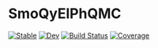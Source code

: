 # SmoQyElPhQMC

[![Stable](https://img.shields.io/badge/docs-stable-blue.svg)](https://SmoQySuite.github.io/SmoQyElPhQMC.jl/stable/)
[![Dev](https://img.shields.io/badge/docs-dev-blue.svg)](https://SmoQySuite.github.io/SmoQyElPhQMC.jl/dev/)
[![Build Status](https://github.com/SmoQySuite/SmoQyElPhQMC.jl/actions/workflows/CI.yml/badge.svg?branch=main)](https://github.com/SmoQySuite/SmoQyElPhQMC.jl/actions/workflows/CI.yml?query=branch%3Amain)
[![Coverage](https://codecov.io/gh/SmoQySuite/SmoQyElPhQMC.jl/branch/main/graph/badge.svg)](https://codecov.io/gh/SmoQySuite/SmoQyElPhQMC.jl)
